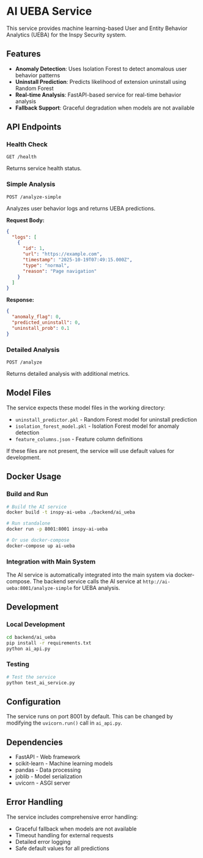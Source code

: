 # AI UEBA Service

This service provides machine learning-based User and Entity Behavior Analytics (UEBA) for the Inspy Security system.

## Features

- **Anomaly Detection**: Uses Isolation Forest to detect anomalous user behavior patterns
- **Uninstall Prediction**: Predicts likelihood of extension uninstall using Random Forest
- **Real-time Analysis**: FastAPI-based service for real-time behavior analysis
- **Fallback Support**: Graceful degradation when models are not available

## API Endpoints

### Health Check
```
GET /health
```
Returns service health status.

### Simple Analysis
```
POST /analyze-simple
```
Analyzes user behavior logs and returns UEBA predictions.

**Request Body:**
```json
{
  "logs": [
    {
      "id": 1,
      "url": "https://example.com",
      "timestamp": "2025-10-19T07:49:15.000Z",
      "type": "normal",
      "reason": "Page navigation"
    }
  ]
}
```

**Response:**
```json
{
  "anomaly_flag": 0,
  "predicted_uninstall": 0,
  "uninstall_prob": 0.1
}
```

### Detailed Analysis
```
POST /analyze
```
Returns detailed analysis with additional metrics.

## Model Files

The service expects these model files in the working directory:
- `uninstall_predictor.pkl` - Random Forest model for uninstall prediction
- `isolation_forest_model.pkl` - Isolation Forest model for anomaly detection
- `feature_columns.json` - Feature column definitions

If these files are not present, the service will use default values for development.

## Docker Usage

### Build and Run
```bash
# Build the AI service
docker build -t inspy-ai-ueba ./backend/ai_ueba

# Run standalone
docker run -p 8001:8001 inspy-ai-ueba

# Or use docker-compose
docker-compose up ai-ueba
```

### Integration with Main System
The AI service is automatically integrated into the main system via docker-compose. The backend service calls the AI service at `http://ai-ueba:8001/analyze-simple` for UEBA analysis.

## Development

### Local Development
```bash
cd backend/ai_ueba
pip install -r requirements.txt
python ai_api.py
```

### Testing
```bash
# Test the service
python test_ai_service.py
```

## Configuration

The service runs on port 8001 by default. This can be changed by modifying the `uvicorn.run()` call in `ai_api.py`.

## Dependencies

- FastAPI - Web framework
- scikit-learn - Machine learning models
- pandas - Data processing
- joblib - Model serialization
- uvicorn - ASGI server

## Error Handling

The service includes comprehensive error handling:
- Graceful fallback when models are not available
- Timeout handling for external requests
- Detailed error logging
- Safe default values for all predictions
